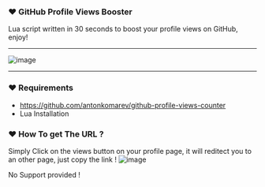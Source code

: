 ### ❤️ GitHub Profile Views Booster
Lua script written in 30 seconds to boost your profile views on GitHub, enjoy!

---

![image](https://user-images.githubusercontent.com/67419505/145443210-230b4299-5790-4194-aac8-0db0cffc8c4e.png)

---
### ️❤️ Requirements
 - https://github.com/antonkomarev/github-profile-views-counter
 - Lua Installation

### ❤️ How To get The URL ?
Simply Click on the views  button on your profile page, it will reditect you to an other page, just copy the link !
![image](https://user-images.githubusercontent.com/67419505/145443714-1d7c0786-6fa2-4c30-99f8-1443a501c20c.png)

No Support provided !
